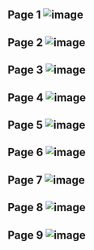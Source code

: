 Page 1
![image](https://user-images.githubusercontent.com/130117169/230751183-6ae928ae-2367-449c-b590-3eeefcfafb10.png)
---
Page 2
![image](https://user-images.githubusercontent.com/130117169/230751199-7d50a22e-1837-491d-b8d2-b209b2791494.png)
---
Page 3
![image](https://user-images.githubusercontent.com/130117169/230751210-6e938ea1-cf9b-4cef-9437-e3daf2ce7126.png)
---
Page 4
![image](https://user-images.githubusercontent.com/130117169/230751216-f318ea5e-8970-4738-9c27-b7eb5cf13c90.png)
---
Page 5
![image](https://user-images.githubusercontent.com/130117169/230751224-f072984d-171d-4a9b-9cec-1a4dc5e828e6.png)
---
Page 6
![image](https://user-images.githubusercontent.com/130117169/230751231-a216f1c8-6a1c-40ee-a107-9fb5f26b03a0.png)
---
Page 7
![image](https://user-images.githubusercontent.com/130117169/230751244-d9080ba1-c73b-4936-a04d-a9b4fae2cb2f.png)
---
Page 8
![image](https://user-images.githubusercontent.com/130117169/230751256-e1ead401-85e2-4ffa-8238-7b039ac8dd83.png)
---
Page 9
![image](https://user-images.githubusercontent.com/130117169/230751270-feda42db-e3fc-4561-9290-3f9186f44010.png)
---
